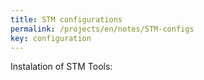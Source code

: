 ```yaml
---
title: STM configurations
permalink: /projects/en/notes/STM-configs
key: configuration   
---
```


Instalation of STM Tools:
